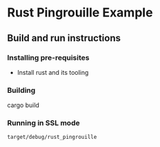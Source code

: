 # Rust Pingrouille Example

## Build and run instructions

### Installing pre-requisites

- Install rust and its tooling

### Building

cargo build

### Running in SSL mode

```bash
target/debug/rust_pingrouille
```
